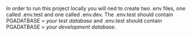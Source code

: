In order to run this project locally you will ned to create two .env files, one called .env.test and one called .env.dev.
The .env.test should contain PGADATBASE = *your test database* and .env.test should contain PGADATBASE = *your development database*.
